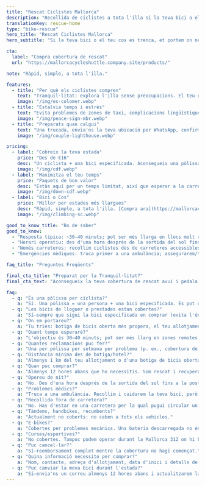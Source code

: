 ```yaml
---
title: "Rescat Ciclistes Mallorca"
description: "Recollida de ciclistes a tota l'illa si la teva bici o el teu cos es trenquen. Simple. Ràpid. Fiable."
translationKey: rescue-home
type: "bike-rescue"
hero_title: "Rescat Ciclistes Mallorca"
hero_subtitle: "Si la teva bici o el teu cos es trenca, et portem on necessites estar."

cta:
  label: "Compra cobertura de rescat"
  url: "https://mallorcacycleshuttle.company.site/products/"

note: "Ràpid, simple, a tota l'illa."

features:
  - title: "Per què els ciclistes compren"
    text: "Tranquil·litat: explora l'illa sense preocupacions. El teu dia no es fa malbé, ni el del teu grup."
    image: "/img/es-colomer.webp"
  - title: "Estalvia temps i estrès"
    text: "Evita problemes de zones de taxi, complicacions lingüístiques i llargues esperes a la carretera."
    image: "/img/peace-sign-mbr.webp"
  - title: "Preparats quan calgui"
    text: "Una trucada, envia'ns la teva ubicació per WhatsApp, confirmem i enviem l'ETA del vehicle."
    image: "/img/couple-lighthouse.webp"

pricing:
  - label: "Cobreix la teva estada"
    price: "Des de €16"
    desc: "Un ciclista + una bici especificada. Aconsegueix una pòlissa per a tu i els teus companys de pedalada."
    image: "/img/cdf.webp"
  - label: "Maximitza el teu temps"
    price: "Paquets de bon valor"
    desc: "Estàs aquí per un temps limitat, així que esperar a la carretera probablement no és la millor manera de passar el dia!"
    image: "/img/down-cdf.webp"
  - label: "Bici o Cos"
    price: "Millor per estades més llargues"
    desc: "Ràpid, simple, a tota l'illa. [Compra ara](https://mallorcacycleshuttle.company.site/products/)"
    image: "/img/climbing-sc.webp"

good_to_know_title: "Bo de saber"
good_to_know:
  - "Resposta típica: ~30–40 minuts; pot ser més llarga en llocs molt remots com Port de Sa Calobra durant l'hora punta de primavera."
  - "Horari operatiu: des d'una hora després de la sortida del sol fins a la posta."
  - "Només carreteres: recollim ciclistes des de carreteres accessibles a un vehicle estàndard (no 4×4)."
  - "Emergències mèdiques: truca primer a una ambulància; assegurarem/transportarem la teva bici (les bicis no caben a les ambulàncies)."

faq_title: "Preguntes Freqüents"

final_cta_title: "Preparat per la Tranquil·litat?"
final_cta_text: "Aconsegueix la teva cobertura de rescat avui i pedala sense preocupacions per Mallorca"

faq:
  - q: "És una pòlissa per ciclista?"
    a: "Sí. Una pòlissa = una persona + una bici especificada. Es pot demanar identificació per evitar que un grup intenti cobrir tothom amb una sola pòlissa."
  - q: "Les bicis de lloguer o prestades estan cobertes?"
    a: "Sí—sempre que sigui la bici especificada en comprar (evita l'ús indegut del grup)."
  - q: "On em portareu?"
    a: "Tu tries: botiga de bicis oberta més propera, el teu allotjament o el teu punt de lloguer."
  - q: "Quant temps esperaré?"
    a: "L'objectiu és 30–40 minuts; pot ser més llarg en zones remotes (p. ex., Port de Sa Calobra en dies molt concorreguts). Tenim vehicles per tota l'illa i podem portar suport addicional."
  - q: "Quantes reclamacions puc fer?"
    a: "Una per pòlissa per setmana per problema (p. ex., cobertura de 14 dies inclou dues reclamacions per al mateix problema). Problemes diferents no tenen límit, però l'abús pot comportar cancel·lació i reemborsament de la part no utilitzada."
  - q: "Distància mínima des de botiga/hotel?"
    a: "Almenys 1 km del teu allotjament o d'una botiga de bicis oberta."
  - q: "Quan puc comprar?"
    a: "Almenys 12 hores abans que ho necessitis. Som rescat i recuperació, no un taxi."
  - q: "Opereu de nit?"
    a: "No. Des d'una hora després de la sortida del sol fins a la posta."
  - q: "Problemes mèdics?"
    a: "Truca a una ambulància. Recollim i cuidarem la teva bici, però no som metges."
  - q: "Recollida fora de carretera?"
    a: "No. Has d'estar en una carretera per la qual pugui circular un vehicle estàndard (no 4×4)."
  - q: "Tàndems, handbikes, recumbents?"
    a: "Actualment no coberts: no caben a tots els vehicles."
  - q: "E-bikes?"
    a: "Cobertes per problemes mecànics. Una bateria descarregada no és un motiu de rescat; gestiona la càrrega—considera-ho una experiència d'aprenentatge."
  - q: "Curses/esportives?"
    a: "No cobertes. Tampoc podem operar durant la Mallorca 312 on hi ha talls de carreteres."
  - q: "Puc cancel·lar?"
    a: "Sí—reemborsament complet mentre la cobertura no hagi començat."
  - q: "Quina informació necessito per comprar?"
    a: "Nom, contacte, adreça d'allotjament, data d'inici i detalls de la bici."
  - q: "Puc canviar la meva bici durant l'estada?"
    a: "Sí—envia'ns un correu almenys 12 hores abans i actualitzarem la pòlissa."
---
```

